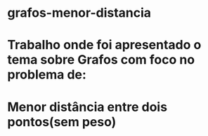 # grafos-menor-distancia
# Trabalho onde foi apresentado o tema sobre Grafos com foco no problema de:
# Menor distância entre dois pontos(sem peso)
